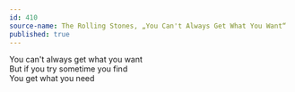 ```yaml
---
id: 410
source-name: The Rolling Stones, „You Can't Always Get What You Want“
published: true
---
```

You can't always get what you want  
 But if you try sometime you find  
 You get what you need
